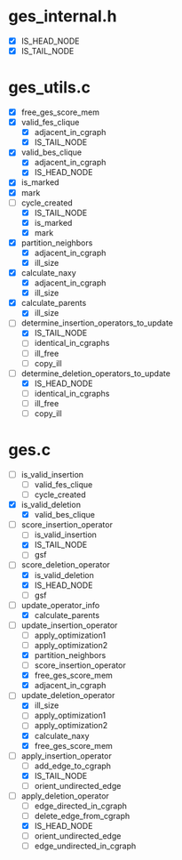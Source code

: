 # ges_internal.h
- [x] IS_HEAD_NODE
- [x] IS_TAIL_NODE
# ges_utils.c
- [x] free_ges_score_mem
- [x] valid_fes_clique
  - [x] adjacent_in_cgraph
  - [x] IS_TAIL_NODE
- [x] valid_bes_clique
  - [x] adjacent_in_cgraph
  - [x] IS_HEAD_NODE
- [x] is_marked
- [x] mark
- [ ] cycle_created
  - [x]  IS_TAIL_NODE
  - [x] is_marked
  - [x] mark
- [x] partition_neighbors
  - [x] adjacent_in_cgraph
  - [x] ill_size
- [x] calculate_naxy
  - [x] adjacent_in_cgraph
  - [x] ill_size
- [x] calculate_parents
  - [x] ill_size
- [ ] determine_insertion_operators_to_update
  - [x] IS_TAIL_NODE
  - [ ] identical_in_cgraphs
  - [ ] ill_free
  - [ ] copy_ill
- [ ] determine_deletion_operators_to_update
  - [x] IS_HEAD_NODE
  - [ ] identical_in_cgraphs
  - [ ] ill_free
  - [ ] copy_ill
# ges.c
- [ ] is_valid_insertion
  - [ ] valid_fes_clique
  - [ ] cycle_created
- [x] is_valid_deletion
  - [x] valid_bes_clique
- [ ] score_insertion_operator
  - [ ] is_valid_insertion
  - [x] IS_TAIL_NODE
  - [ ] gsf
- [ ] score_deletion_operator
  - [x] is_valid_deletion
  - [x] IS_HEAD_NODE
  - [ ] gsf
- [ ] update_operator_info
  - [x] calculate_parents
- [ ] update_insertion_operator
  - [ ] apply_optimization1
  - [ ] apply_optimization2
  - [x] partition_neighbors
  - [ ] score_insertion_operator
  - [X] free_ges_score_mem
  - [x] adjacent_in_cgraph
- [ ] update_deletion_operator
  - [x] ill_size
  - [ ] apply_optimization1
  - [ ] apply_optimization2
  - [x] calculate_naxy
  - [X] free_ges_score_mem
- [ ] apply_insertion_operator
  - [ ] add_edge_to_cgraph
  - [x] IS_TAIL_NODE
  - [ ] orient_undirected_edge
- [ ] apply_deletion_operator
  - [ ] edge_directed_in_cgraph
  - [ ] delete_edge_from_cgraph
  - [x] IS_HEAD_NODE
  - [ ] orient_undirected_edge
  - [ ] edge_undirected_in_cgraph
